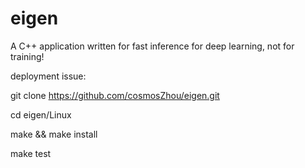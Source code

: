 # eigen
A C++ application written for fast inference for deep learning, not for training!

deployment issue:

git clone https://github.com/cosmosZhou/eigen.git

cd eigen/Linux

make && make install

make test
